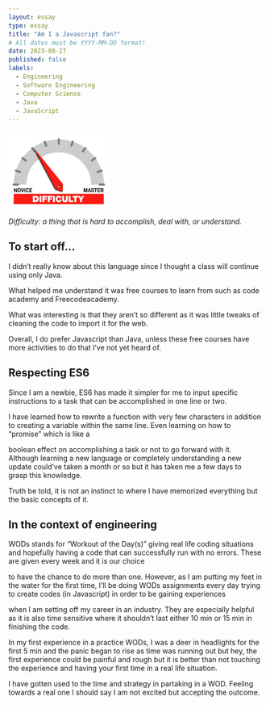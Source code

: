 ```yaml
---
layout: essay
type: essay
title: "Am I a Javascript fan?"
# All dates must be YYYY-MM-DD format!
date: 2023-08-27
published: false
labels:
  - Engineering
  - Software Engineering
  - Computer Science
  - Java
  - JavaScript
---
```


<img width="200px" class="rounded float-start pe-4" src="../img/difficulty/degree_difficulty.jpg">

*Difficulty: a thing that is hard to accomplish, deal with, or understand.*
## To start off...

I didn’t really know about this language since I thought a class will continue using only Java. 

What helped me understand it was free courses to learn from such as code academy and Freecodeacademy. 

What was interesting is that they aren’t so different as it was little tweaks of cleaning the code to import it for the web. 

Overall, I do prefer Javascript than Java, unless these free courses have more activities to do that I’ve not yet heard of. 


## Respecting ES6

Since I am a newbie, ES6 has made it simpler for me to input specific instructions to a task that can be accomplished in one line or two. 

I have learned how to rewrite a function with very few characters in addition to creating a variable within the same line. Even learning on how to “promise” which is like a

boolean effect on accomplishing a task or not to go forward with it. Although learning a new language or completely understanding a new update could’ve taken a month or so but it has taken me a few days to grasp this knowledge. 

Truth be told, it is not an instinct to where I have memorized everything but the basic concepts of it.

## In the context of engineering

WODs stands for “Workout of the Day(s)” giving real life coding situations and hopefully having a code that can successfully run with no errors. These are given every week and it is our choice 

to have the chance to do more than one. However, as I am putting my feet in the water for the first time, I’ll be doing WODs assignments every day trying to create codes (in Javascript) in order to be gaining experiences 

when I am setting off my career in an industry. They are especially helpful as it is also time sensitive where it shouldn’t last either 10 min or 15 min in finishing the code.

In my first experience in a practice WODs, I was a deer in headlights for the first 5 min and the panic began to rise as time was running out but hey, the first experience could be painful and rough but it is better than not touching the experience and having your first time in a real life situation. 

I have gotten used to the time and strategy in partaking in a WOD. Feeling towards a real one I should say I am not excited but accepting the outcome.
